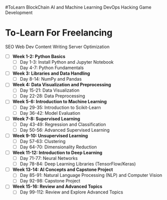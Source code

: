 #ToLearn
BlockChain
AI and Machine Learning
DevOps
Hacking
Game Development


# To-Learn For Freelancing

SEO
Web Dev
Content Writing
Server Optimization



- [ ] **Week 1-2: Python Basics**
  - [ ] Day 1-3: Install Python and Jupyter Notebook
  - [ ] Day 4-7: Python Fundamentals

- [ ] **Week 3: Libraries and Data Handling**
  - [ ] Day 8-14: NumPy and Pandas

- [ ] **Week 4: Data Visualization and Preprocessing**
  - [ ] Day 15-21: Data Visualization
  - [ ] Day 22-28: Data Preprocessing

- [ ] **Week 5-6: Introduction to Machine Learning**
  - [ ] Day 29-35: Introduction to Scikit-Learn
  - [ ] Day 36-42: Model Evaluation

- [ ] **Week 7-8: Supervised Learning**
  - [ ] Day 43-49: Regression and Classification
  - [ ] Day 50-56: Advanced Supervised Learning

- [ ] **Week 9-10: Unsupervised Learning**
  - [ ] Day 57-63: Clustering
  - [ ] Day 64-70: Dimensionality Reduction

- [ ] **Week 11-12: Introduction to Deep Learning**
  - [ ] Day 71-77: Neural Networks
  - [ ] Day 78-84: Deep Learning Libraries (TensorFlow/Keras)

- [ ] **Week 13-14: AI Concepts and Capstone Project**
  - [ ] Day 85-91: Natural Language Processing (NLP) and Computer Vision
  - [ ] Day 92-98: Capstone Project

- [ ] **Week 15-16: Review and Advanced Topics**
  - [ ] Day 99-112: Review and Explore Advanced Topics
